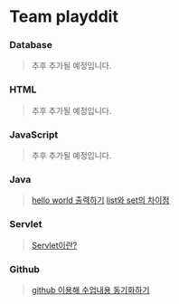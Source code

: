 # Team playddit

### Database
>추후 추가될 예정입니다.
### HTML
>추후 추가될 예정입니다.
### JavaScript
>추후 추가될 예정입니다.
### Java
>[hello world 출력하기](Josh/hello_world/helloworld.md)
>[list와 set의 차이점](scarlett/notion/HIGH.md)<br/>
### Servlet
>[Servlet이란?](summer/servlet/Servlet.md)<br/>
### Github
>[github 이용해 수업내용 동기화하기](shane/github/github.md)<br/>

